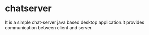 # chatserver
It is a simple chat-server java based desktop application.It provides communication between client and server.

